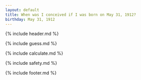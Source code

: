 ```yaml
---
layout: default
title: When was I conceived if I was born on May 31, 1912?
birthday: May 31, 1912
---
```


{% include header.md %}

{% include guess.md %}

{% include calculate.md %}

{% include safety.md %}

{% include footer.md %}



